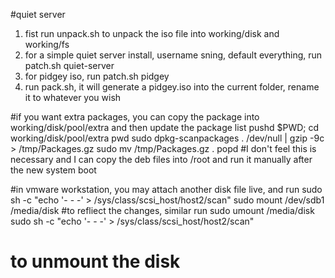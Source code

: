 #quiet server
1. fist run unpack.sh to unpack the iso file into working/disk and working/fs
2. for a simple quiet server install, username sning, default everything, run patch.sh quiet-server
3. for pidgey iso, run patch.sh pidgey
3. run pack.sh, it will generate a pidgey.iso into the current folder, rename it to whatever you wish

#if you want extra packages, you can copy the package into working/disk/pool/extra and then update the package list
pushd $PWD; cd working/disk/pool/extra
pwd
sudo dpkg-scanpackages . /dev/null | gzip -9c > /tmp/Packages.gz
sudo mv /tmp/Packages.gz .
popd
#I don't feel this is necessary and I can copy the deb files into /root and run it manually after the new system boot

#in vmware workstation, you may attach another disk file live, and run
sudo sh -c "echo '- - -' > /sys/class/scsi_host/host2/scan"
sudo mount /dev/sdb1 /media/disk
#to refliect the changes, similar run
sudo umount /media/disk
sudo sh -c "echo '- - -' > /sys/class/scsi_host/host2/scan"
# to unmount the disk
